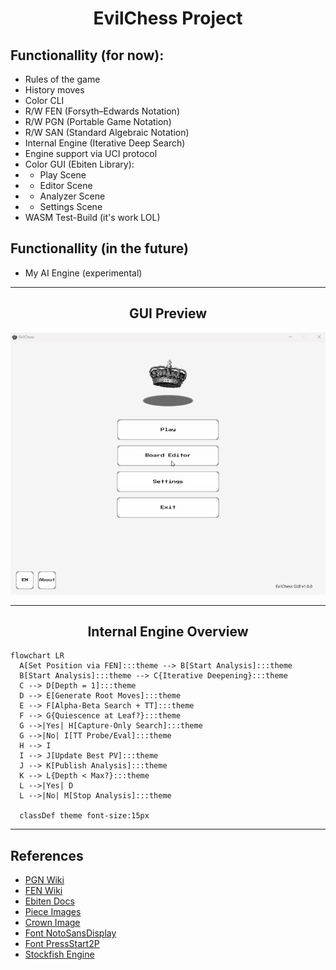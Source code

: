<h1 align="center">EvilChess Project</h1>

## Functionallity (for now):
* Rules of the game
* History moves
* Color CLI
* R/W FEN (Forsyth–Edwards Notation)
* R/W PGN (Portable Game Notation)
* R/W SAN (Standard Algebraic Notation)
* Internal Engine (Iterative Deep Search)
* Engine support via UCI protocol
* Color GUI (Ebiten Library):
* * Play Scene
* * Editor Scene
* * Analyzer Scene
* * Settings Scene
* WASM Test-Build (it's work LOL)

## Functionallity (in the future)
* My AI Engine (experimental)

---

<h2 align="center">GUI Preview</h2>
<p align="center">
  <img src="materials/img/demo.gif" alt="demo" width="600">
</p>

---

<h2 align="center">Internal Engine Overview</h2>

```mermaid
flowchart LR
  A[Set Position via FEN]:::theme --> B[Start Analysis]:::theme
  B[Start Analysis]:::theme --> C{Iterative Deepening}:::theme
  C --> D[Depth = 1]:::theme
  D --> E[Generate Root Moves]:::theme
  E --> F[Alpha-Beta Search + TT]:::theme
  F --> G{Quiescence at Leaf?}:::theme
  G -->|Yes| H[Capture-Only Search]:::theme
  G -->|No| I[TT Probe/Eval]:::theme
  H --> I
  I --> J[Update Best PV]:::theme
  J --> K[Publish Analysis]:::theme
  K --> L{Depth < Max?}:::theme
  L -->|Yes| D
  L -->|No| M[Stop Analysis]:::theme

  classDef theme font-size:15px
```
---

## References

- [PGN Wiki](https://en.wikipedia.org/wiki/Portable_Game_Notation)
- [FEN Wiki](https://en.wikipedia.org/wiki/Forsyth%E2%80%93Edwards_Notation)
- [Ebiten Docs](https://ebitengine.org/en/documents/)
- [Piece Images](https://commons.wikimedia.org/wiki/Category:PNG_chess_pieces/Standard_transparent)
- [Crown Image](https://www.pngwing.com/en/free-png-ntlel)
- [Font NotoSansDisplay](https://fonts.google.com/noto/specimen/Noto+Sans+Display)
- [Font PressStart2P](https://fonts.google.com/specimen/Press+Start+2P)
- [Stockfish Engine](https://stockfishchess.org/download/)
